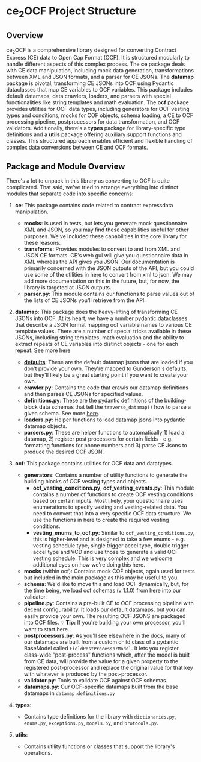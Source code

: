 # ce<sub>2</sub>OCF Project Structure

## Overview

ce<sub>2</sub>OCF is a comprehensive library designed for converting Contract Express (CE) data to Open Cap Format
(OCF). It is structured modularly to handle different aspects of this complex process. The **ce** package deals with CE
data manipulation, including mock data generation, transformations between XML and JSON formats, and a parser for CE
JSONs. The **datamap** package is pivotal, transforming CE JSONs into OCF using Pydantic dataclasses that map CE
variables to OCF variables. This package includes default datamaps, data crawlers, loaders, and parsers with special
functionalities like string templates and math evaluation. The **ocf** package provides utilities for OCF data types,
including generators for OCF vesting types and conditions, mocks for COF objects, schema loading, a CE to OCF processing
pipeline, postprocessors for data transformation, and OCF validators. Additionally, there's a **types** package for
library-specific type definitions and a **utils** package offering auxiliary support functions and classes. This
structured approach enables efficient and flexible handling of complex data conversions between CE and OCF formats.

## Package and Module Overview

There's a lot to unpack in this library as converting to OCF is quite complicated. That said, we've tried to arrange
everything into distinct modules that separate code into specific concerns:

1. **ce**: This package contains code related to contract expressdata manipulation.
   - **mocks**: Is used in tests, but lets you generate mock questionnaire XML and JSON, so you may find these
     capabilities useful for other purposes. We've included these capabilities in the core library for these reasons.
   - **transforms**: Provides modules to convert to and from XML and JSON CE formats. CE's web gui will give you
     questionnaire data in XML whereas the API gives you JSON. Our documentation is primarily concerned with the JSON
     outputs of the API, but you could use some of the utilities in here to convert from xml to json. We may add more
     documentation on this in the future, but, for now, the library is targeted at JSON outputs.
   - **parser.py**: This module contains our functions to parse values out of the lists of CE JSONs you'll retrieve
     from the API.

2. **datamap**:  This package does the heavy-lifting of transforming CE JSONs into OCF. At its heart, we have a number
   pydantic dataclasses that describe a JSON format mapping ocf variable names to various CE template values. There are
   a number of special tricks available in these JSONs, including string templates, math evaluation and the ability to
   extract repeats of CE variables into distinct objects - one for each repeat. See more [here](datamaps.md)
   - **[defaults](../Ce2Ocf/datamap/defaults)**: These are the default datamap jsons that are loaded if you don't provide your own. They're mapped to
     Gunderson's defaults, but they'll likely be a great starting point if you want to create your own.
   - **crawler.py**: Contains the code that crawls our datamap definitions and then parses CE JSONs for specified
                     values.
   - **definitions.py**: These are the pydantic definitions of the building-block data schemas that tell the
     `traverse_datamap()` how to parse a given schema. See more [here](datamaps.md).
   - **loaders.py**: Helper functions to load datamap jsons into pydantic datamap objects.
   - **parsers.py**: These are helper functions to automatically 1) load a datamap, 2) register post processors for
                     certain fields - e.g. formatting functions for phone numbers and 3) parse CE Jsons to produce the
                     desired OCF JSON.

3. **ocf**: This package contains utilities for OCF data and datatypes.
   - **generators**: Contains a number of utility functions to generate the building blocks of OCF vesting types and
     objects.
     - **ocf_vesting_conditions.py**, **ocf_vesting_events.py**: This module contains a number of functions to create
       OCF vesting conditions based on certain inputs. Most likely, your questionnaire uses enumerations to specify
       vesting and vesting-related data. You need to convert that into a very specific OCF data structure. We use the
       functions in here to create the required vesting conditions.
     - **vesting_enums_to_ocf.py**: Similar to `ocf_vesting_conditions.py`, this is higher-level and is designed to take
       a few enums - e.g. vesting schedule type, single trigger accel type, double trigger accel type and VCD and use
       those to generate a valid OCF vesting schedule. This is very complex and we welcome additional eyes on how we're
       doing this here.
   - **mocks** (within ocf): Contains mock COF objects, again used for tests but included in the main package as this
     may be useful to you.
   - **schema**: We'd like to move this and load OCF dynamically, but, for the time being, we load ocf schemas (v 1.1.0)
     from here into our validator.
   - **pipeline.py**: Contains a pre-built CE to OCF processing pipeline with decent configurability. It loads our
     default datamaps, but you can easily provide your own. The resulting OCF JSONS are packaged into OCF files.
     :bulb: **Tip:** If you're building your own processor, you'll want to start here.
   - **postprocessors.py**: As you'll see elsewhere in the docs, many of our datamaps are built from a custom child
     class of a pydantic BaseModel called `FieldPostProcessorModel`. It lets you register class-wide "post-process"
     functions which, after the model is built from CE data, will provide the value for a given property to the
     registered post-processor and replace the original value for that key with whatever is produced by the
     post-processor.
   - **validator.py**: Tools to validate OCF against OCF schemas.
   - **datamaps.py**: Our OCF-specific datamaps built from the base datamaps in `datamap.definitions.py`

6. **types**:
   - Contains type definitions for the library with `dictionaries.py`, `enums.py`, `exceptions.py`, `models.py`,
     and `protocols.py`.

7. **utils**:
   - Contains utility functions or classes that support the library's operations.
